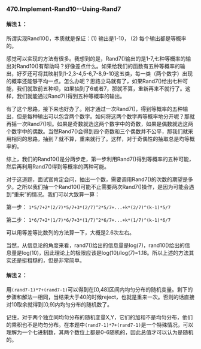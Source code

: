 ### 470.Implement-Rand10--Using-Rand7

#### 解法１：
所谓实现Rand10()，本质就是保证：(1) 输出是1-10， (2) 每个输出都是等概率的。

感觉可以实现的方法有很多。我想到的是，Rand7()输出的是1-7,七种等概率的输出对Rand10()有帮助吗？好像差点什么。如果给我们的函数有五种等概率的输出，好歹还可将其映射到1-2,3-4,5-6,7-8,9-10这五类，每一类（两个数字）出现的概率还能够平均一点。怎么办呢？思路立马就有了，如果Rand7()给出七种可能，我们就取前五种呗，如果抽到了6或者7，那就不算，重新再来不就行了。这样，我们就能通过Rand7()得到五种等概率的输出。

有了这个思路，接下来也好办了。刚才通过一次Rand7()，得到等概率的五种输出，但是每种输出可以包含两个数字。如何将这两个数字再等概率地分开呢？那就再摇一次Rand7()呗。如果是奇数就选这两个数字中的奇数，如果是偶数就选这两个数字中的偶数。当然Rand7()会得到四个奇数和三个偶数并不公平，那我们就采用相同的思路，抽到７就不算，重来就行了。这样，对于奇偶性的抽取总是均等概率的。

综上，我们的Rand10()是分两步走，第一步利用Rand7()得到等概率的五种可能，然后再利用Rand7()得到等概率的两种可能。

对于这道题，面试官肯定会问，抽出一个数，需要调用Rand7()的次数的期望是多少。之所以我们抽一个Rand10()可能不止需要两次Rand7()操作，是因为可能会遇到“重来”的情况。我们可以大致算一算：

第一步：
```1*5/7+2*(2/7)*5/7+3*(2/7)^2*5/7+...+k*(2/7)^(k-1)*5/7```

第二步：
```1*6/7+2*(1/7)*6/7+3*(1/7)^2*6/7+...+k*(1/7)^(k-1)*6/7```

可以用等差等比数列的方法算一下，大概是2.6次左右。

当然，从信息论的角度来看，rand7()给出的信息量是log(7)，rand10()给出的信息量是log(10)，因此理论上的极限应该是log(10)/log(7)=1.18。所以上述的方法其实还是挺粗糙的，但是非常简单。

#### 解法２：
用```(rand7-1)*7+(rand7-1)```可以得到在[0,48]区间内均匀分布的随机变量。剩下的步骤和解法一相同，当结果大于40的时候reject，也就是重来一次。否则的话直接对10取余就得到[0,9]内均匀分布的随机数了。

记住，对于两个独立同均匀分布的随机变量X,Y，它们的加和不是均匀分布，他们的乘积也不是均匀分布。在本题中```(rand7-1)*7+(rand7-1)```是一个特殊情况，可以理解为一个七进制数，其两个数位上都是0-6随机的，因此总值才可以认为是随机的。
